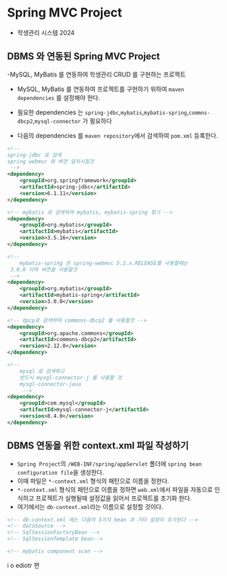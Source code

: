 # Spring MVC Project
- 학생관리 시스템 2024


## DBMS 와 연동된 Spring MVC Project
-MySQL, MyBatis 를 연동하여 학생관리 CRUD
를 구현하는 프로젝트
- MySQL, MyBatis 를 연동하여 프로젝트를
구현하기 위하여 `maven dependencies` 를
설정해야 한다.
- 필요한 dependencies 는 `spring-jdbc`,`mybatis`,`mybatis-spring`,`commns-dbcp2`,`mysql-connector` 가 필요하다

- 다음의 dependencies 를 `maven repository`에서 검색하여 `pom.xml` 등록한다.
```xml
<!-- 
spring-jdbc 로 검색
spring webmvc 와 버전 일치시킬것
 -->
<dependency>
    <groupId>org.springframework</groupId>
    <artifactId>spring-jdbc</artifactId>
    <version>6.1.11</version>
</dependency>

<!-- mybatis 로 검색하여 mybatis, mybatis-spring 찾기 -->
<dependency>
    <groupId>org.mybatis</groupId>
    <artifactId>mybatis</artifactId>
    <version>3.5.16</version>
</dependency>

<!-- 
	mybatis-spring 은 spring-webmvc 5.2.x.RELEASE를 사용할때는
 3.0.0 이하 버전을 사용할것
 -->
<dependency>
    <groupId>org.mybatis</groupId>
    <artifactId>mybatis-spring</artifactId>
    <version>3.0.0</version>
</dependency>

<!-- dpcp로 검색하여 commons-dbcp2 를 사용할것 -->
<dependency>
    <groupId>org.apache.commons</groupId>
    <artifactId>commons-dbcp2</artifactId>
    <version>2.12.0</version>
</dependency>

<!--
	mysql 로 검색하고
	반드시 mysql-connector-j 를 사용할 것
	mysql-connector-java
	 -->
<dependency>
    <groupId>com.mysql</groupId>
    <artifactId>mysql-connector-j</artifactId>
    <version>8.4.0</version>
</dependency>
```

## DBMS 연동을 위한 context.xml 파일 작성하기
- `Spring Project`의 `/WEB-INF/spring/appServlet` 폴더에 `spring bean configuration file`을 생성한다.
- 이때 파일은 `*-context.xml` 형식의 패턴으로 이름을 정한다.
- `*-context.xml` 형식의 패턴으로 이름을 정하면 `web.xml`에서 파일을 자동으로 인식하고 프로젝트가 실행될때 설정값을 읽어서 프로젝트를 초기화 한다.
- 여기에서는 `db-context.xml`라는 이름으로 설정할 것이다.
```xml
<!-- db-context.xml 에는 다음의 3가지 bean 과 기타 설정이 추가된다 -->
<!-- dataSource -->
<!-- SqlSessionFactoryBean -->
<!-- SqlSessionTemplate bean-->

<!-- mybatis component scan -->
```
 i o ediotr 편